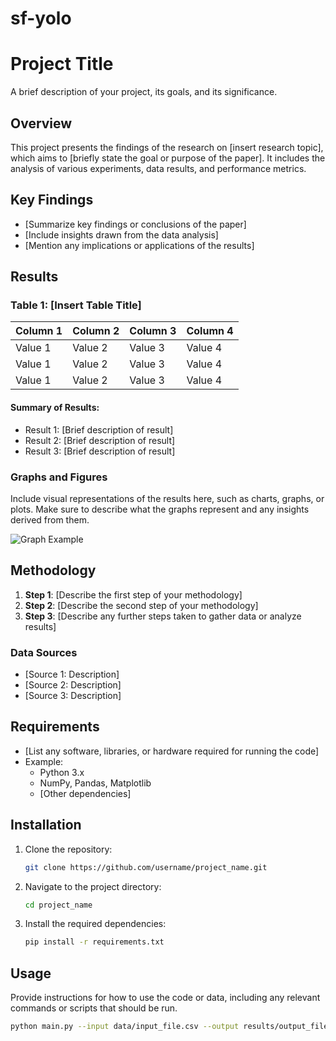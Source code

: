 # sf-yolo

# Project Title

A brief description of your project, its goals, and its significance.

## Overview

This project presents the findings of the research on [insert research topic], which aims to [briefly state the goal or purpose of the paper]. It includes the analysis of various experiments, data results, and performance metrics.

## Key Findings

- [Summarize key findings or conclusions of the paper]
- [Include insights drawn from the data analysis]
- [Mention any implications or applications of the results]

## Results

### Table 1: [Insert Table Title]

| Column 1 | Column 2 | Column 3 | Column 4 |
|----------|----------|----------|----------|
| Value 1  | Value 2  | Value 3  | Value 4  |
| Value 1  | Value 2  | Value 3  | Value 4  |
| Value 1  | Value 2  | Value 3  | Value 4  |

#### Summary of Results:
- Result 1: [Brief description of result]
- Result 2: [Brief description of result]
- Result 3: [Brief description of result]

### Graphs and Figures

Include visual representations of the results here, such as charts, graphs, or plots. Make sure to describe what the graphs represent and any insights derived from them.

![Graph Example](path/to/graph_image.png)

## Methodology

1. **Step 1**: [Describe the first step of your methodology]
2. **Step 2**: [Describe the second step of your methodology]
3. **Step 3**: [Describe any further steps taken to gather data or analyze results]

### Data Sources
- [Source 1: Description]
- [Source 2: Description]
- [Source 3: Description]

## Requirements

- [List any software, libraries, or hardware required for running the code]
- Example:
  - Python 3.x
  - NumPy, Pandas, Matplotlib
  - [Other dependencies]

## Installation

1. Clone the repository:
    ```bash
    git clone https://github.com/username/project_name.git
    ```
2. Navigate to the project directory:
    ```bash
    cd project_name
    ```
3. Install the required dependencies:
    ```bash
    pip install -r requirements.txt
    ```

## Usage

Provide instructions for how to use the code or data, including any relevant commands or scripts that should be run.

```bash
python main.py --input data/input_file.csv --output results/output_file.csv
